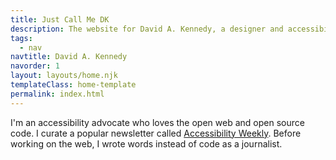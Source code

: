 ```yaml
---
title: Just Call Me DK
description: The website for David A. Kennedy, a designer and accessibility advocate.
tags:
  - nav
navtitle: David A. Kennedy
navorder: 1
layout: layouts/home.njk
templateClass: home-template
permalink: index.html
---
```


I'm an accessibility advocate who loves the open web and open source code. I curate a popular newsletter called [Accessibility Weekly](https://a11yweekly.com/). Before working on the web, I wrote words instead of code as a journalist.

